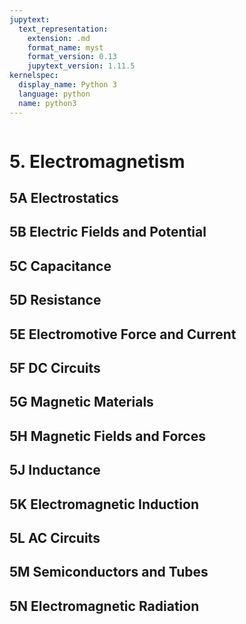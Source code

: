 ```yaml
---
jupytext:
  text_representation:
    extension: .md
    format_name: myst
    format_version: 0.13
    jupytext_version: 1.11.5
kernelspec:
  display_name: Python 3
  language: python
  name: python3
---
```


```{contents}
```
# 5. Electromagnetism

## 5A	Electrostatics
## 5B	Electric Fields and Potential
## 5C	Capacitance
## 5D	Resistance
## 5E	Electromotive Force and Current
## 5F	DC Circuits
## 5G	Magnetic Materials
## 5H	Magnetic Fields and Forces
## 5J	Inductance
## 5K	Electromagnetic Induction
## 5L	AC Circuits
## 5M	Semiconductors and Tubes
## 5N	Electromagnetic Radiation
